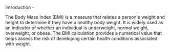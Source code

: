 Introduction - 

The Body Mass Index (BMI) is a measure that relates a person's weight and height to determine if they have a healthy body weight. It is widely used as an indicator of whether an individual is underweight, normal weight, overweight, or obese. The BMI calculation provides a numerical value that helps assess the risk of developing certain health conditions associated with weight.
